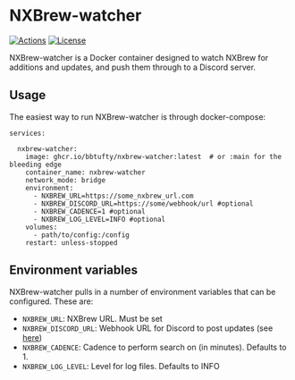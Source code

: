 # NXBrew-watcher

[![Actions](https://img.shields.io/github/actions/workflow/status/bbtufty/nxbrew-watcher/build.yaml?branch=main&style=flat-square)](https://github.com/bbtufty/nxbrew-watcher/actions)
[![License](https://img.shields.io/badge/license-GNUv3-blue.svg?label=License&style=flat-square)](LICENSE)

NXBrew-watcher is a Docker container designed to watch NXBrew for additions and updates, and push them through to
a Discord server.

Usage
-----

The easiest way to run NXBrew-watcher is through docker-compose:

```
services:

  nxbrew-watcher:
    image: ghcr.io/bbtufty/nxbrew-watcher:latest  # or :main for the bleeding edge
    container_name: nxbrew-watcher
    network_mode: bridge
    environment:
      - NXBREW_URL=https://some_nxbrew_url.com
      - NXBREW_DISCORD_URL=https://some/webhook/url #optional
      - NXBREW_CADENCE=1 #optional
      - NXBREW_LOG_LEVEL=INFO #optional
    volumes:
      - path/to/config:/config
    restart: unless-stopped
```

Environment variables
---------------------

NXBrew-watcher pulls in a number of environment variables that can be configured. These are:

* `NXBREW_URL`: NXBrew URL. Must be set
* `NXBREW_DISCORD_URL`: Webhook URL for Discord to post updates (see [here](https://support.discord.com/hc/en-us/articles/228383668-Intro-to-Webhooks))
* `NXBREW_CADENCE`: Cadence to perform search on (in minutes). Defaults to 1.
* `NXBREW_LOG_LEVEL`: Level for log files. Defaults to INFO
